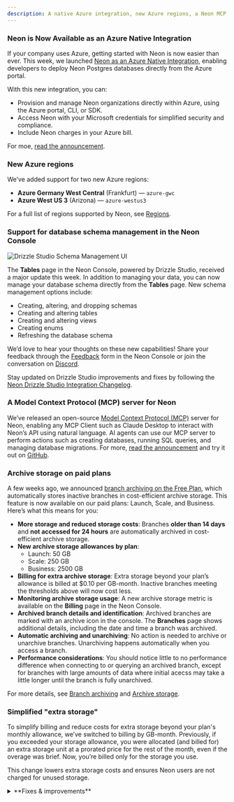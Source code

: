 ```yaml
---
description: A native Azure integration, new Azure regions, a Neon MCP server for AI agents,
---
```


### Neon is Now Available as an Azure Native Integration

If your company uses Azure, getting started with Neon is now easier than ever. This week, we launched [Neon as an Azure Native Integration](https://azuremarketplace.microsoft.com/en-us/marketplace/apps/neon1722366567200.neon_serverless_postgres_azure_prod?tab=Overview), enabling developers to deploy Neon Postgres databases directly from the Azure portal.

With this new integration, you can:

- Provision and manage Neon organizations directly within Azure, using the Azure portal, CLI, or SDK.
- Access Neon with your Microsoft credentials for simplified security and compliance.
- Include Neon charges in your Azure bill.

For moe, [read the announcement](https://neon.tech/blog/neon-is-now-available-as-an-azure-native-integration).

### New Azure regions

We’ve added support for two new Azure regions:

- **Azure Germany West Central** (Frankfurt) &mdash; `azure-gwc`
- **Azure West US 3** (Arizona) &mdash; `azure-westus3`

For a full list of regions supported by Neon, see [Regions](/docs/introduction/regions).

### Support for database schema management in the Neon Console

![Drizzle Studio Schema Management UI](/docs/relnotes/drizzle_schema_mgmt.png)

The **Tables** page in the Neon Console, powered by Drizzle Studio, received a major update this week. In addition to managing your data, you can now manage your database schema directly from the **Tables** page. New schema management options include:

- Creating, altering, and dropping schemas
- Creating and altering tables
- Creating and altering views
- Creating enums
- Refreshing the database schema

We’d love to hear your thoughts on these new capabilities! Share your feedback through the [Feedback](https://console.neon.tech/app/projects?modal=feedback) form in the Neon Console or join the conversation on [Discord](https://t.co/kORvEuCUpJ).

Stay updated on Drizzle Studio improvements and fixes by following the [Neon Drizzle Studio Integration Changelog](https://github.com/neondatabase/neon-drizzle-studio-changelog/blob/main/CHANGELOG.md).

### A Model Context Protocol (MCP) server for Neon

We’ve released an open-source [Model Context Protocol (MCP)](https://modelcontextprotocol.io/introduction) server for Neon, enabling any MCP Client such as Claude Desktop to interact with Neon’s API using natural language. AI agents can use our MCP server to perform actions such as creating databases, running SQL queries, and managing database migrations. For more, [read the announcement](https://neon.tech/blog/let-claude-manage-your-neon-databases-our-mcp-server-is-here) and try it out on [GitHub](https://github.com/neondatabase/mcp-server-neon).

### Archive storage on paid plans

A few weeks ago, we announced [branch archiving on the Free Plan](/docs/changelog/2024-11-15#branch-archiving-on-the-free-plan), which automatically stores inactive branches in cost-efficient archive storage. This feature is now available on our paid plans: Launch, Scale, and Business. Here’s what this means for you:

- **More storage and reduced storage costs**: Branches **older than 14 days** and **not accessed for 24 hours** are automatically archived in cost-efficient archive storage.
- **New archive storage allowances by plan**:
  - Launch: 50 GB
  - Scale: 250 GB
  - Business: 2500 GB
- **Billing for extra archive storage**: Extra storage beyond your plan’s allowance is billed at $0.10 per GB-month. Inactive branches meeting the thresholds above will now cost less.
- **Monitoring archive storage usage**: A new archive storage metric is available on the **Billing** page in the Neon Console.
- **Archived branch details and identification**: Archived branches are marked with an archive icon in the console. The **Branches** page shows additional details, including the date and time a branch was archived.
- **Automatic archiving and unarchiving**: No action is needed to archive or unarchive branches. Unarchiving happens automatically when you access a branch.
- **Performance considerations**: You should notice little to no performance difference when connecting to or querying an archived branch, except for branches with large amounts of data where initial acecss may take a little longer until the branch is fully unarchived.

For more details, see [Branch archiving](/docs/guides/branch-archiving) and [Archive storage](/docs/introduction/architecture-overview#archive-storage).

### Simplified "extra storage"

To simplify billing and reduce costs for extra storage beyond your plan's monthly allowance, we’ve switched to billing by GB-month. Previously, if you exceeded your storage allowance, you were allocated (and billed for) an extra storage unit at a prorated price for the rest of the month, even if the overage was brief. Now, you’re billed only for the storage you use.

This change lowers extra storage costs and ensures Neon users are not charged for unused storage.

<details>

<summary>**Fixes & improvements**</summary>

- **Console updates**

  - The **Monitoring** page graphs now display data in the local timezone instead of UTC.
  - We added sorting for columns in the branches table on the **Branches** page. In addition, default and protected branches are always listed first, and the table now supports full keyboard navigation, allowing users to tab through table cells and rows.
    ![New Branches Table](/docs/relnotes/new_branches_table.png)

- **Neon Authorize**

  [Neon Authorize](/docs/guides/neon-authorize) now supports verifying an `aud` (audience) claim in JWTs to limit access to specific applications or services. For providers like Firebase Auth and GCP Cloud Identity, which use the same JWKS URL across all projects, defining an intended audience is required.

  Configure the audience via the Neon Authorize UI or the [Neon Authorize API](https://api-docs.neon.tech/reference/addprojectjwks). This enhancement adds support for **Firebase Auth** and **GCP Cloud Identity**. See [Supported providers](/docs/guides/neon-authorize#supported-providers) for the full list.

- **Neon API updates**

  - Removed the deprecated `primary_branch_only` property from the [Create project](https://api-docs.neon.tech/reference/createproject) and [Update project](https://api-docs.neon.tech/reference/updateproject) endpoints.
  - Deprecated the `branch_id` field in the [Update compute endpoint](https://api-docs.neon.tech/reference/updateprojectendpoint); it will be removed in a future release.
  - Added an `archived` property to the branch object in the [Create branch](https://api-docs.neon.tech/reference/createprojectbranch) endpoint, allowing branches to be created directly in [archive storage](/docs/introduction/architecture-overview#archive-storage).

- **Vercel Native Integration**

  History retention and logical replication settings are now configurable in Neon projects created in Vercel-created organizations. Previously, these settings could not be modified in Neon or Vercel.

- **Vercel Previews Integration**

  - Enhanced the Vercel Previews Integration drawer to make it easier to connect Neon projects to Vercel projects.
  - Updated the Vercel Previews Integration drawer to display connected Vercel projects in a more compact table view when more than three projects are connected.

- **Fixes**

  - Resolved an issue that blocked Schema Diff operations when other project operations were in progress. Schema Diff operations are now serialized to prevent concurrency errors.
  - Improved the error message in the Neon SQL Editor’s text-to-SQL AI feature when it fails to fetch the database schema.
  - Fixed inconsistencies in usage metrics and project allowances displayed on the **Billing** page in the Neon Console.
  - Fixed an issue that allowed selecting a future date when setting a custom period on the **Monitoring** page.

</details>
